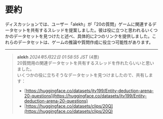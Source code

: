 # 要約 
ディスカッションでは、ユーザー「alekh」が「20の質問」ゲームに関連するデータセットを共有するスレッドを提案しました。彼は役に立つと思われるいくつかのデータセットを見つけたと述べ、具体的に2つのリンクを提供しました。これらのデータセットは、ゲームの推論や質問作成に役立つ可能性があります。

---
> **alekh** *2024年5月22日 01:58:55 JST* (4票)  
> 20質問用の関連データセットを共有するスレッドを作れたらいいと思いました。  
> いくつかの役に立ちそうなデータセットを見つけましたので、共有します：  
> - [https://huggingface.co/datasets/jtv199/Entity-deduction-arena-20-questions](https://huggingface.co/datasets/jtv199/Entity-deduction-arena-20-questions)  
> - [https://huggingface.co/datasets/clips/20Q](https://huggingface.co/datasets/clips/20Q)  
